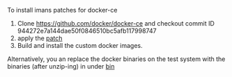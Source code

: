 To install imans patches for docker-ce

1. Clone https://github.com/docker/docker-ce and checkout commit ID 944272e7a144dae50f0846510bc5afb117998747 
2. apply the [patch](./src/0001-xattr-Fix-xattr-preservation-issues.patch)
3. Build and install the custom docker images.

Alternatively, you an replace the docker binaries on the test system with the
binaries (after unzip-ing) in under [bin](./bin/)
